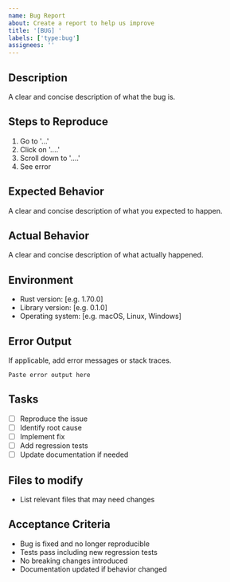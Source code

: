 ```yaml
---
name: Bug Report
about: Create a report to help us improve
title: '[BUG] '
labels: ['type:bug']
assignees: ''
---
```


## Description
A clear and concise description of what the bug is.

## Steps to Reproduce
1. Go to '...'
2. Click on '....'
3. Scroll down to '....'
4. See error

## Expected Behavior
A clear and concise description of what you expected to happen.

## Actual Behavior
A clear and concise description of what actually happened.

## Environment
- Rust version: [e.g. 1.70.0]
- Library version: [e.g. 0.1.0]
- Operating system: [e.g. macOS, Linux, Windows]

## Error Output
If applicable, add error messages or stack traces.

```
Paste error output here
```

## Tasks
- [ ] Reproduce the issue
- [ ] Identify root cause
- [ ] Implement fix
- [ ] Add regression tests
- [ ] Update documentation if needed

## Files to modify
- List relevant files that may need changes

## Acceptance Criteria
- Bug is fixed and no longer reproducible
- Tests pass including new regression tests
- No breaking changes introduced
- Documentation updated if behavior changed
